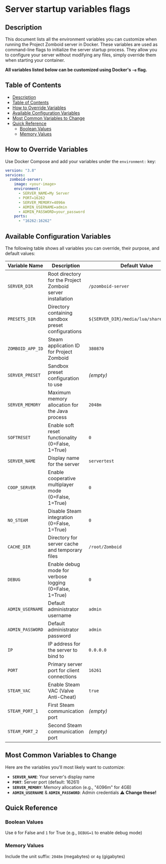 # Server startup variables flags

## Description

This document lists all the environment variables you can customize when running the Project Zomboid server in Docker. These variables are used as command-line flags to initialize the server startup process. They allow you to configure your server without modifying any files, simply override them when starting your container.

**All variables listed below can be customized using Docker's `-e` flag.**

## Table of Contents

- [Description](#description)
- [Table of Contents](#table-of-contents)
- [How to Override Variables](#how-to-override-variables)
- [Available Configuration Variables](#available-configuration-variables)
- [Most Common Variables to Change](#most-common-variables-to-change)
- [Quick Reference](#quick-reference)
  - [Boolean Values](#boolean-values)
  - [Memory Values](#memory-values)

## How to Override Variables

Use Docker Compose and add your variables under the `environment:` key:

```yaml
version: "3.8"
services:
  zomboid-server:
    image: <your-image>
    environment:
      - SERVER_NAME=My Server
      - PORT=16262
      - SERVER_MEMORY=4096m
      - ADMIN_USERNAME=admin
      - ADMIN_PASSWORD=your_password
    ports:
      - "16262:16262"
```

## Available Configuration Variables

The following table shows all variables you can override, their purpose, and default values:

| Variable Name    | Description                                                | Default Value                            |
| ---------------- | ---------------------------------------------------------- | ---------------------------------------- |
| `SERVER_DIR`     | Root directory for the Project Zomboid server installation | `/pzomboid-server`                       |
| `PRESETS_DIR`    | Directory containing sandbox preset configurations         | `${SERVER_DIR}/media/lua/shared/Sandbox` |
| `ZOMBOID_APP_ID` | Steam application ID for Project Zomboid                   | `380870`                                 |
| `SERVER_PRESET`  | Sandbox preset configuration to use                        | _(empty)_                                |
| `SERVER_MEMORY`  | Maximum memory allocation for the Java process             | `2048m`                                  |
| `SOFTRESET`      | Enable soft reset functionality (0=False, 1=True)          | `0`                                      |
| `SERVER_NAME`    | Display name for the server                                | `servertest`                             |
| `COOP_SERVER`    | Enable cooperative multiplayer mode (0=False, 1=True)      | `0`                                      |
| `NO_STEAM`       | Disable Steam integration (0=False, 1=True)                | `0`                                      |
| `CACHE_DIR`      | Directory for server cache and temporary files             | `/root/Zomboid`                          |
| `DEBUG`          | Enable debug mode for verbose logging (0=False, 1=True)    | `0`                                      |
| `ADMIN_USERNAME` | Default administrator username                             | `admin`                                  |
| `ADMIN_PASSWORD` | Default administrator password                             | `admin`                                  |
| `IP`             | IP address for the server to bind to                       | `0.0.0.0`                                |
| `PORT`           | Primary server port for client connections                 | `16261`                                  |
| `STEAM_VAC`      | Enable Steam VAC (Valve Anti-Cheat)                        | `true`                                   |
| `STEAM_PORT_1`   | First Steam communication port                             | _(empty)_                                |
| `STEAM_PORT_2`   | Second Steam communication port                            | _(empty)_                                |

## Most Common Variables to Change

Here are the variables you'll most likely want to customize:

- **`SERVER_NAME`**: Your server's display name
- **`PORT`**: Server port (default: 16261)
- **`SERVER_MEMORY`**: Memory allocation (e.g., "4096m" for 4GB)
- **`ADMIN_USERNAME`** & **`ADMIN_PASSWORD`**: Admin credentials ⚠️ **Change these!**

## Quick Reference

### Boolean Values

Use `0` for False and `1` for True (e.g., `DEBUG=1` to enable debug mode)

### Memory Values

Include the unit suffix: `2048m` (megabytes) or `4g` (gigabytes)
